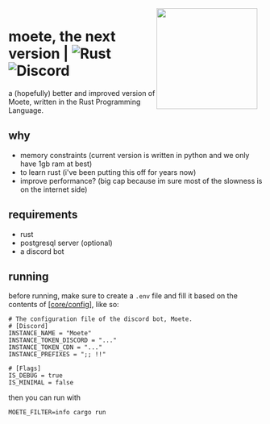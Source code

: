 <img src="https://my-anime-waifu.needs.rest/r/moete-blue.png"  height="200" align="right" style="float: right; margin: 0 10px 0 0;" >

# moete, the next version   |  ![Rust](https://img.shields.io/badge/rust-%23000000.svg?style=for-the-badge&logo=rust&logoColor=white) ![Discord](https://img.shields.io/badge/Discord-%235865F2.svg?style=for-the-badge&logo=discord&logoColor=white)
a (hopefully) better and improved version of Moete, written in the Rust Programming Language.

## why
- memory constraints (current version is written in python and we only have 1gb ram at best)
- to learn rust (i've been putting this off for years now)
- improve performance? (big cap because im sure most of the slowness is on the internet side)

## requirements
- rust
- postgresql server (optional)
- a discord bot

## running
before running, make sure to create a `.env` file and fill it based on the contents of [[core/config]](src/core/config.rs), like so:
```env
# The configuration file of the discord bot, Moete.
# [Discord]
INSTANCE_NAME = "Moete"
INSTANCE_TOKEN_DISCORD = "..."
INSTANCE_TOKEN_CDN = "..."
INSTANCE_PREFIXES = ";; !!"

# [Flags]
IS_DEBUG = true
IS_MINIMAL = false
```

then you can run with
```
MOETE_FILTER=info cargo run
```
